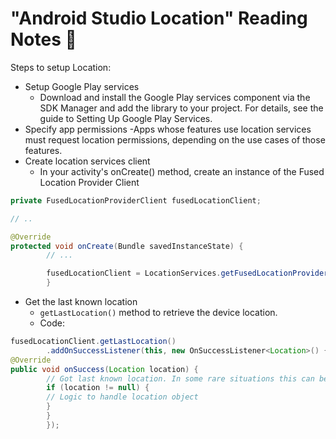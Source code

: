 # "Android Studio Location" Reading Notes 📖

Steps to setup Location:

- Setup Google Play services
  - Download and install the Google Play services component via the SDK Manager and add the library to your project. For details, see the guide to Setting Up Google Play Services.
- Specify app permissions
  -Apps whose features use location services must request location permissions, depending on the use cases of those features.
- Create location services client
  - In your activity's onCreate() method, create an instance of the Fused Location Provider Client
```java
private FusedLocationProviderClient fusedLocationClient;

// ..

@Override
protected void onCreate(Bundle savedInstanceState) {
        // ...

        fusedLocationClient = LocationServices.getFusedLocationProviderClient(this);
        }
  ```

- Get the last known location
  - `getLastLocation()` method to retrieve the device location.
  - Code: 
```java
fusedLocationClient.getLastLocation()
        .addOnSuccessListener(this, new OnSuccessListener<Location>() {
@Override
public void onSuccess(Location location) {
        // Got last known location. In some rare situations this can be null.
        if (location != null) {
        // Logic to handle location object
        }
        }
        });
```